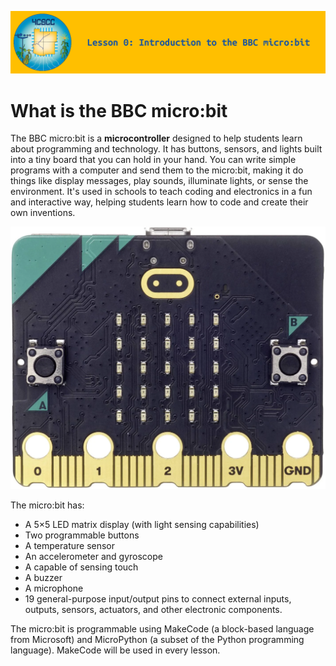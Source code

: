 ![header-lesson-00](assets/header-lesson-00.png)

# What is the BBC micro:bit

The BBC micro:bit is a **microcontroller** designed to help students learn about programming and technology. It has buttons, sensors, and lights built into a tiny board that you can hold in your hand. You can write simple programs with a computer and send them to the micro:bit, making it do things like display messages, play sounds, illuminate lights, or sense the environment. It's used in schools to teach coding and electronics in a fun and interactive way, helping students learn how to code and create their own inventions.

![microbit](assets/microbit.png)

The micro:bit has:

- A 5×5 LED matrix display (with light sensing capabilities)
- Two programmable buttons
- A temperature sensor
- An accelerometer and gyroscope
- A capable of sensing touch
- A buzzer
- A microphone
- 19 general-purpose input/output pins to connect external inputs, outputs, sensors, actuators, and other electronic components. 

The micro:bit is programmable using MakeCode (a block-based language from Microsoft) and MicroPython (a subset of the Python programming language). MakeCode will be used in every lesson.

